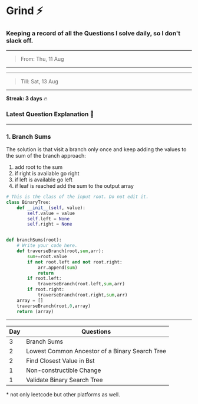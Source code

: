 # Grind :zap:

### Keeping a record of all the Questions I solve daily, so I don't slack off.

---
>From:  Thu, 11 Aug
---
---
>Till: Sat, 13 Aug
---

**Streak: 3 days** :fire:

### Latest Question Explanation :octopus:

---
### 1. Branch Sums

The solution is that visit a branch only once and keep adding the values to the sum of the branch 
approach:
1. add root to the sum
2. if right is available go right
3. if left is available go left
4. if leaf is reached add the sum to the output array

```python
# This is the class of the input root. Do not edit it.
class BinaryTree:
    def __init__(self, value):
        self.value = value
        self.left = None
        self.right = None


def branchSums(root):
    # Write your code here.
    def traverseBranch(root,sum,arr):
        sum+=root.value
        if not root.left and not root.right:
            arr.append(sum)
            return
        if root.left:
            traverseBranch(root.left,sum,arr)
        if root.right:
            traverseBranch(root.right,sum,arr)
    array = []
    traverseBranch(root,0,array)
    return (array)
```

---


| Day | Questions |
| --- | ----------- |
|3|Branch Sums|
|2|Lowest Common Ancestor of a Binary Search Tree|
|2|Find Closest Value in Bst|
|1|Non-constructible Change|
|1|Validate Binary Search Tree|


\* not only leetcode but other platforms as well.